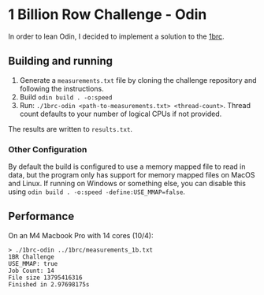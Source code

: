 # 1 Billion Row Challenge - Odin
In order to lean Odin, I decided to implement a solution to the [1brc](https://github.com/gunnarmorling/1brc).

## Building and running

1. Generate a `measurements.txt` file by cloning the challenge repository and following the instructions.
2. Build `odin build . -o:speed`
3. Run: `./1brc-odin <path-to-measurements.txt> <thread-count>`. Thread count defaults to your number of logical CPUs if not provided.

The results are written to `results.txt`.

### Other Configuration

By default the build is configured to use a memory mapped file to read in data, but the program only has support for memory mapped files on MacOS and Linux. If running on Windows or something else, you can disable this using `odin build . -o:speed -define:USE_MMAP=false`.

## Performance

On an M4 Macbook Pro with 14 cores (10/4):
```
> ./1brc-odin ../1brc/measurements_1b.txt
1BR Challenge
USE_MMAP: true
Job Count: 14
File size 13795416316
Finished in 2.97698175s
```